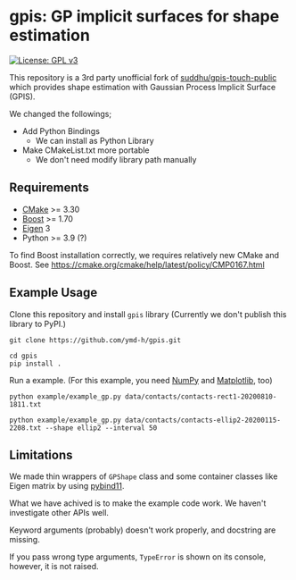 # gpis: GP implicit surfaces for shape estimation

[![License: GPL v3](https://img.shields.io/badge/License-GPLv3-blue.svg)](https://www.gnu.org/licenses/gpl-3.0)

This repository is a 3rd party unofficial fork of [suddhu/gpis-touch-public](https://github.com/suddhu/gpis-touch-public) which provides shape estimation with Gaussian Process Implicit Surface (GPIS).


We changed the followings;

- Add Python Bindings
  - We can install as Python Library
- Make CMakeList.txt more portable
  - We don't need modify library path manually


## Requirements

- [CMake](https://cmake.org/) >= 3.30
- [Boost](https://www.boost.org/) >= 1.70
- [Eigen](https://eigen.tuxfamily.org/) 3
- Python >= 3.9 (?)


To find Boost installation correctly,
we requires relatively new CMake and Boost.
See https://cmake.org/cmake/help/latest/policy/CMP0167.html


## Example Usage

Clone this repository and install `gpis` library
(Currently we don't publish this library to PyPI.)

```shell
git clone https://github.com/ymd-h/gpis.git

cd gpis
pip install .
```

Run a example.
(For this example, you need [NumPy](https://numpy.org/) and [Matplotlib](https://matplotlib.org/), too)


```shell
python example/example_gp.py data/contacts/contacts-rect1-20200810-1811.txt

python example/example_gp.py data/contacts/contacts-ellip2-20200115-2208.txt --shape ellip2 --interval 50
```


## Limitations

We made thin wrappers of `GPShape` class and some container classes like Eigen matrix by using [pybind11](https://pybind11.readthedocs.io/).

What we have achived is to make the example code work.
We haven't investigate other APIs well.

Keyword arguments (probably) doesn't work properly,
and docstring are missing.

If you pass wrong type arguments,
`TypeError` is shown on its console, however, it is not raised.
